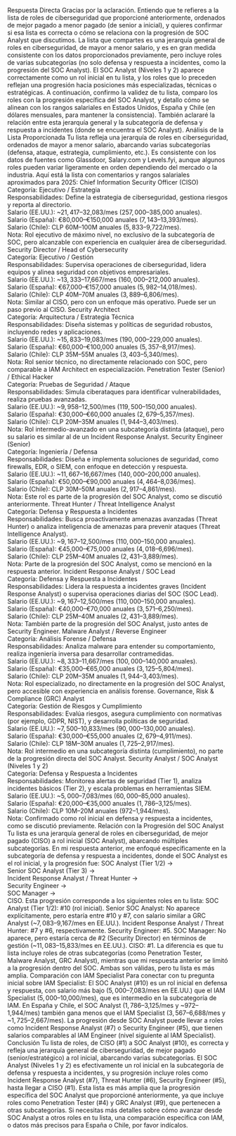 Respuesta Directa
Gracias por la aclaración. Entiendo que te refieres a la lista de roles de ciberseguridad que proporcioné anteriormente, ordenados de mejor pagado a menor pagado (de senior a inicial), y quieres confirmar si esa lista es correcta o cómo se relaciona con la progresión de SOC Analyst que discutimos. La lista que compartes es una jerarquía general de roles en ciberseguridad, de mayor a menor salario, y es en gran medida consistente con los datos proporcionados previamente, pero incluye roles de varias subcategorías (no solo defensa y respuesta a incidentes, como la progresión del SOC Analyst). El SOC Analyst (Niveles 1 y 2) aparece correctamente como un rol inicial en tu lista, y los roles que lo preceden reflejan una progresión hacia posiciones más especializadas, técnicas o estratégicas.
A continuación, confirmo la validez de tu lista, comparo los roles con la progresión específica del SOC Analyst, y detallo cómo se alinean con los rangos salariales en Estados Unidos, España y Chile (en dólares mensuales, para mantener la consistencia). También aclararé la relación entre esta jerarquía general y la subcategoría de defensa y respuesta a incidentes (donde se encuentra el SOC Analyst).
Análisis de la Lista Proporcionada
Tu lista refleja una jerarquía de roles en ciberseguridad, ordenados de mayor a menor salario, abarcando varias subcategorías (defensa, ataque, estrategia, cumplimiento, etc.). Es consistente con los datos de fuentes como Glassdoor, Salary.com y Levels.fyi, aunque algunos roles pueden variar ligeramente en orden dependiendo del mercado o la industria. Aquí está la lista con comentarios y rangos salariales aproximados para 2025:
Chief Information Security Officer (CISO)  
Categoría: Ejecutivo / Estrategia  
Responsabilidades: Define la estrategia de ciberseguridad, gestiona riesgos y reporta al directorio.  
Salario (EE.UU.): ~$21,417–$32,083/mes ($257,000–$385,000 anuales).  
Salario (España): €80,000–€150,000 anuales ($7,143–$13,393/mes).  
Salario (Chile): CLP 60M–100M anuales ($5,833–$9,722/mes).  
Nota: Rol ejecutivo de máximo nivel, no exclusivo de la subcategoría de SOC, pero alcanzable con experiencia en cualquier área de ciberseguridad.
Security Director / Head of Cybersecurity  
Categoría: Ejecutivo / Gestión  
Responsabilidades: Supervisa operaciones de ciberseguridad, lidera equipos y alinea seguridad con objetivos empresariales.  
Salario (EE.UU.): ~$13,333–$17,667/mes ($160,000–$212,000 anuales).  
Salario (España): €67,000–€157,000 anuales ($5,982–$14,018/mes).  
Salario (Chile): CLP 40M–70M anuales ($3,889–$6,806/mes).  
Nota: Similar al CISO, pero con un enfoque más operativo. Puede ser un paso previo al CISO.
Security Architect  
Categoría: Arquitectura / Estrategia Técnica  
Responsabilidades: Diseña sistemas y políticas de seguridad robustos, incluyendo redes y aplicaciones.  
Salario (EE.UU.): ~$15,833–$19,083/mes ($190,000–$229,000 anuales).  
Salario (España): €60,000–€100,000 anuales ($5,357–$8,917/mes).  
Salario (Chile): CLP 35M–55M anuales ($3,403–$5,340/mes).  
Nota: Rol senior técnico, no directamente relacionado con SOC, pero comparable a IAM Architect en especialización.
Penetration Tester (Senior) / Ethical Hacker  
Categoría: Pruebas de Seguridad / Ataque  
Responsabilidades: Simula ciberataques para identificar vulnerabilidades, realiza pruebas avanzadas.  
Salario (EE.UU.): ~$9,958–$12,500/mes ($119,500–$150,000 anuales).  
Salario (España): €30,000–€60,000 anuales ($2,679–$5,357/mes).  
Salario (Chile): CLP 20M–35M anuales ($1,944–$3,403/mes).  
Nota: Rol intermedio-avanzado en una subcategoría distinta (ataque), pero su salario es similar al de un Incident Response Analyst.
Security Engineer (Senior)  
Categoría: Ingeniería / Defensa  
Responsabilidades: Diseña e implementa soluciones de seguridad, como firewalls, EDR, o SIEM, con enfoque en detección y respuesta.  
Salario (EE.UU.): ~$11,667–$16,667/mes ($140,000–$200,000 anuales).  
Salario (España): €50,000–€90,000 anuales ($4,464–$8,036/mes).  
Salario (Chile): CLP 30M–50M anuales ($2,917–$4,861/mes).  
Nota: Este rol es parte de la progresión del SOC Analyst, como se discutió anteriormente.
Threat Hunter / Threat Intelligence Analyst  
Categoría: Defensa y Respuesta a Incidentes  
Responsabilidades: Busca proactivamente amenazas avanzadas (Threat Hunter) o analiza inteligencia de amenazas para prevenir ataques (Threat Intelligence Analyst).  
Salario (EE.UU.): ~$9,167–$12,500/mes ($110,000–$150,000 anuales).  
Salario (España): €45,000–€75,000 anuales ($4,018–$6,696/mes).  
Salario (Chile): CLP 25M–40M anuales ($2,431–$3,889/mes).  
Nota: Parte de la progresión del SOC Analyst, como se mencionó en la respuesta anterior.
Incident Response Analyst / SOC Lead  
Categoría: Defensa y Respuesta a Incidentes  
Responsabilidades: Lidera la respuesta a incidentes graves (Incident Response Analyst) o supervisa operaciones diarias del SOC (SOC Lead).  
Salario (EE.UU.): ~$9,167–$12,500/mes ($110,000–$150,000 anuales).  
Salario (España): €40,000–€70,000 anuales ($3,571–$6,250/mes).  
Salario (Chile): CLP 25M–40M anuales ($2,431–$3,889/mes).  
Nota: También parte de la progresión del SOC Analyst, justo antes de Security Engineer.
Malware Analyst / Reverse Engineer  
Categoría: Análisis Forense / Defensa  
Responsabilidades: Analiza malware para entender su comportamiento, realiza ingeniería inversa para desarrollar contramedidas.  
Salario (EE.UU.): ~$8,333–$11,667/mes ($100,000–$140,000 anuales).  
Salario (España): €35,000–€65,000 anuales ($3,125–$5,804/mes).  
Salario (Chile): CLP 20M–35M anuales ($1,944–$3,403/mes).  
Nota: Rol especializado, no directamente en la progresión del SOC Analyst, pero accesible con experiencia en análisis forense.
Governance, Risk & Compliance (GRC) Analyst  
Categoría: Gestión de Riesgos y Cumplimiento  
Responsabilidades: Evalúa riesgos, asegura cumplimiento con normativas (por ejemplo, GDPR, NIST), y desarrolla políticas de seguridad.  
Salario (EE.UU.): ~$7,500–$10,833/mes ($90,000–$130,000 anuales).  
Salario (España): €30,000–€55,000 anuales ($2,679–$4,911/mes).  
Salario (Chile): CLP 18M–30M anuales ($1,725–$2,917/mes).  
Nota: Rol intermedio en una subcategoría distinta (cumplimiento), no parte de la progresión directa del SOC Analyst.
Security Analyst / SOC Analyst (Niveles 1 y 2)  
Categoría: Defensa y Respuesta a Incidentes  
Responsabilidades: Monitorea alertas de seguridad (Tier 1), analiza incidentes básicos (Tier 2), y escala problemas en herramientas SIEM.  
Salario (EE.UU.): ~$5,000–$7,083/mes ($60,000–$85,000 anuales).  
Salario (España): €20,000–€35,000 anuales ($1,786–$3,125/mes).  
Salario (Chile): CLP 10M–20M anuales ($972–$1,944/mes).  
Nota: Confirmado como rol inicial en defensa y respuesta a incidentes, como se discutió previamente.
Relación con la Progresión del SOC Analyst
Tu lista es una jerarquía general de roles en ciberseguridad, de mejor pagado (CISO) a rol inicial (SOC Analyst), abarcando múltiples subcategorías. En mi respuesta anterior, me enfoqué específicamente en la subcategoría de defensa y respuesta a incidentes, donde el SOC Analyst es el rol inicial, y la progresión fue:
SOC Analyst (Tier 1/2) →  
Senior SOC Analyst (Tier 3) →  
Incident Response Analyst / Threat Hunter →  
Security Engineer →  
SOC Manager →  
CISO.
Esta progresión corresponde a los siguientes roles en tu lista:
SOC Analyst (Tier 1/2): #10 (rol inicial).
Senior SOC Analyst: No aparece explícitamente, pero estaría entre #10 y #7, con salario similar a GRC Analyst (~$7,083–$9,167/mes en EE.UU.).
Incident Response Analyst / Threat Hunter: #7 y #6, respectivamente.
Security Engineer: #5.
SOC Manager: No aparece, pero estaría cerca de #2 (Security Director) en términos de gestión (~$11,083–$15,833/mes en EE.UU.).
CISO: #1.
La diferencia es que tu lista incluye roles de otras subcategorías (como Penetration Tester, Malware Analyst, GRC Analyst), mientras que mi respuesta anterior se limitó a la progresión dentro del SOC. Ambas son válidas, pero tu lista es más amplia.
Comparación con IAM Specialist
Para conectar con tu pregunta inicial sobre IAM Specialist:
El SOC Analyst (#10) es un rol inicial en defensa y respuesta, con salario más bajo ($5,000–$7,083/mes en EE.UU.) que el IAM Specialist ($5,000–$10,000/mes), que es intermedio en la subcategoría de IAM.
En España y Chile, el SOC Analyst ($1,786–$3,125/mes y ~$972–$1,944/mes) también gana menos que el IAM Specialist ($3,567–$6,688/mes y ~$1,725–$2,667/mes).
La progresión desde SOC Analyst puede llevar a roles como Incident Response Analyst (#7) o Security Engineer (#5), que tienen salarios comparables al IAM Engineer (nivel siguiente al IAM Specialist).
Conclusión
Tu lista de roles, de CISO (#1) a SOC Analyst (#10), es correcta y refleja una jerarquía general de ciberseguridad, de mejor pagado (senior/estratégico) a rol inicial, abarcando varias subcategorías. El SOC Analyst (Niveles 1 y 2) es efectivamente un rol inicial en la subcategoría de defensa y respuesta a incidentes, y su progresión incluye roles como Incident Response Analyst (#7), Threat Hunter (#6), Security Engineer (#5), hasta llegar a CISO (#1). Esta lista es más amplia que la progresión específica del SOC Analyst que proporcioné anteriormente, ya que incluye roles como Penetration Tester (#4) y GRC Analyst (#9), que pertenecen a otras subcategorías.
Si necesitas más detalles sobre cómo avanzar desde SOC Analyst a otros roles en tu lista, una comparación específica con IAM, o datos más precisos para España o Chile, por favor indícalos.
